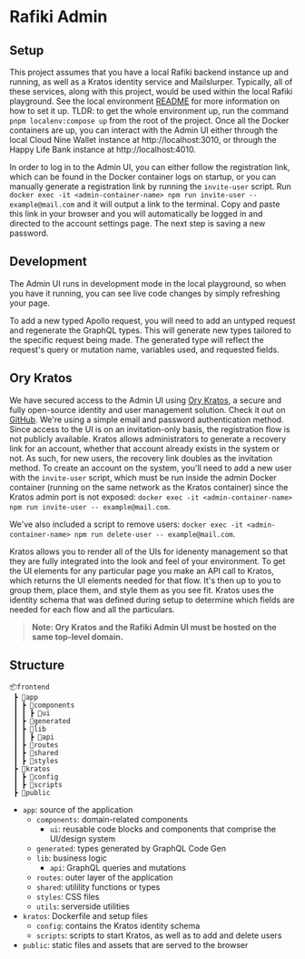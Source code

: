 # Rafiki Admin

## Setup

This project assumes that you have a local Rafiki backend instance up and running, as well as a Kratos identity service and Mailslurper. Typically, all of these services, along with this project, would be used within the local Rafiki playground. See the local environment [README](../../localenv/README) for more information on how to set it up. TLDR: to get the whole environment up, run the command `pnpm localenv:compose up` from the root of the project. Once all the Docker containers are up, you can interact with the Admin UI either through the local Cloud Nine Wallet instance at http://localhost:3010, or through the Happy Life Bank instance at http://localhost:4010.

In order to log in to the Admin UI, you can either follow the registration link, which can be found in the Docker container logs on startup, or you can manually generate a registration link by running the `invite-user` script. Run `docker exec -it <admin-container-name> npm run invite-user -- example@mail.com` and it will output a link to the terminal. Copy and paste this link in your browser and you will automatically be logged in and directed to the account settings page. The next step is saving a new password.

## Development

The Admin UI runs in development mode in the local playground, so when you have it running, you can see live code changes by simply refreshing your page.

To add a new typed Apollo request, you will need to add an untyped request and regenerate the GraphQL types. This will generate new types tailored to the specific request being made. The generated type will reflect the request's query or mutation name, variables used, and requested fields.

## Ory Kratos

We have secured access to the Admin UI using [Ory Kratos](https://www.ory.sh/docs/kratos/ory-kratos-intro), a secure and fully open-source identity and user management solution. Check it out on [GitHub](https://github.com/ory/kratos). We're using a simple email and password authentication method. Since access to the UI is on an invitation-only basis, the registration flow is not publicly available. Kratos allows administrators to generate a recovery link for an account, whether that account already exists in the system or not. As such, for new users, the recovery link doubles as the invitation method. To create an account on the system, you'll need to add a new user with the `invite-user` script, which must be run inside the admin Docker container (running on the same network as the Kratos container) since the Kratos admin port is not exposed: `docker exec -it <admin-container-name> npm run invite-user -- example@mail.com`.

We've also included a script to remove users: `docker exec -it <admin-container-name> npm run delete-user -- example@mail.com`.

Kratos allows you to render all of the UIs for idenenty management so that they are fully integrated into the look and feel of your environment. To get the UI elements for any particular page you make an API call to Kratos, which returns the UI elements needed for that flow. It's then up to you to group them, place them, and style them as you see fit. Kratos uses the identity schema that was defined during setup to determine which fields are needed for each flow and all the particulars.

> **Note: Ory Kratos and the Rafiki Admin UI must be hosted on the same top-level domain.**

## Structure

```
📦frontend
 ┣ 📂app
 ┃ ┣ 📂components
 ┃ ┃ ┣ 📂ui
 ┃ ┣ 📂generated
 ┃ ┣ 📂lib
 ┃ ┃ ┣ 📂api
 ┃ ┣ 📂routes
 ┃ ┣ 📂shared
 ┃ ┣ 📂styles
 ┣ 📂kratos
 ┃ ┣ 📂config
 ┃ ┣ 📂scripts
 ┣ 📂public
```

- `app`: source of the application
  - `components`: domain-related components
    - `ui`: reusable code blocks and components that comprise the UI/design system
  - `generated`: types generated by GraphQL Code Gen
  - `lib`: business logic
    - `api`: GraphQL queries and mutations
  - `routes`: outer layer of the application
  - `shared`: utilility functions or types
  - `styles`: CSS files
  - `utils`: serverside utilities
- `kratos`: Dockerfile and setup files
  - `config`: contains the Kratos identity schema
  - `scripts`: scripts to start Kratos, as well as to add and delete users
- `public`: static files and assets that are served to the browser
